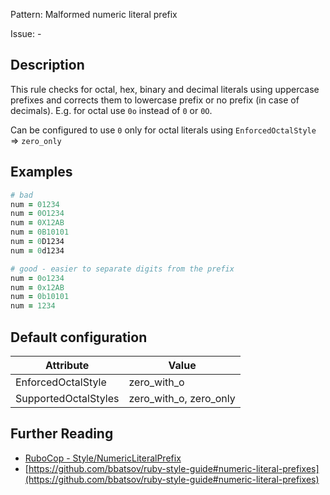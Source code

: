 Pattern: Malformed numeric literal prefix

Issue: -

## Description

This rule checks for octal, hex, binary and decimal literals using
uppercase prefixes and corrects them to lowercase prefix
or no prefix (in case of decimals). E.g. for octal use `0o` instead of `0` or `0O`.

Can be configured to use `0` only for octal literals using `EnforcedOctalStyle` => `zero_only`

## Examples

```ruby
# bad
num = 01234
num = 0O1234
num = 0X12AB
num = 0B10101
num = 0D1234
num = 0d1234

# good - easier to separate digits from the prefix
num = 0o1234
num = 0x12AB
num = 0b10101
num = 1234
```

## Default configuration

Attribute | Value
--- | ---
EnforcedOctalStyle | zero_with_o
SupportedOctalStyles | zero_with_o, zero_only

## Further Reading

* [RuboCop - Style/NumericLiteralPrefix](https://docs.rubocop.org/rubocop/cops_style.html#stylenumericliteralprefix)
* [https://github.com/bbatsov/ruby-style-guide#numeric-literal-prefixes](https://github.com/bbatsov/ruby-style-guide#numeric-literal-prefixes)
